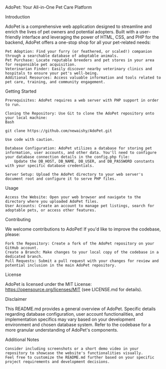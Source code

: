 AdoPet: Your All-in-One Pet Care Platform

Introduction

AdoPet is a comprehensive web application designed to streamline and enrich the lives of pet owners and potential adopters. Built with a user-friendly interface and leveraging the power of HTML, CSS, and PHP for the backend, AdoPet offers a one-stop shop for all your pet-related needs:

    Pet Adoption: Find your furry (or feathered, or scaled!) companion through a searchable database of adoptable animals.
    Pet Purchase: Locate reputable breeders and pet stores in your area for responsible pet acquisition.
    Veterinarian Finder: Easily discover nearby veterinary clinics and hospitals to ensure your pet's well-being.
    Additional Resources: Access valuable information and tools related to pet care, training, and community engagement.

Getting Started

    Prerequisites: AdoPet requires a web server with PHP support in order to run.

    Cloning the Repository: Use Git to clone the AdoPet repository onto your local machine:
    Bash

    git clone https://github.com/newaishy/AdoPet.git

    Use code with caution.

    Database Configuration: AdoPet utilizes a database for storing pet information, user accounts, and other data. You'll need to configure your database connection details in the config.php file:
        Update the DB_HOST, DB_NAME, DB_USER, and DB_PASSWORD constants with your specific database credentials.

    Server Setup: Upload the AdoPet directory to your web server's document root and configure it to serve PHP files.

Usage

    Access the Website: Open your web browser and navigate to the directory where you uploaded AdoPet files.
    User Accounts: Create an account to manage pet listings, search for adoptable pets, or access other features.

Contributing

We welcome contributions to AdoPet! If you'd like to improve the codebase, please:

    Fork the Repository: Create a fork of the AdoPet repository on your GitHub account.
    Create a Branch: Make changes to your local copy of the codebase in a dedicated branch.
    Pull Requests: Submit a pull request with your changes for review and potential inclusion in the main AdoPet repository.

License

AdoPet is licensed under the MIT License: https://opensource.org/licenses/MIT (see LICENSE.md for details).

Disclaimer

This README.md provides a general overview of AdoPet. Specific details regarding database configuration, user account functionalities, and implementation specifics may vary based on your development environment and chosen database system. Refer to the codebase for a more granular understanding of AdoPet's components.

Additional Notes

    Consider including screenshots or a short demo video in your repository to showcase the website's functionalities visually.
    Feel free to customize the README.md further based on your specific project requirements and development decisions.
